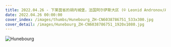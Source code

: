 ```yaml
---
title: 2022.04.26 - 下莱茵省的胡内城堡，法国阿尔萨斯大区 (© Leonid Andronov/Alamy)
date: 2022.04.26 00:00:00
cover_index: /images/thumbs/Hunebourg_ZH-CN6038786751_533x300.jpg
cover_detail: /images/Hunebourg_ZH-CN6038786751_1920x1080.jpg
---
```


![Hunebourg](/images/Hunebourg_ZH-CN6038786751_1920x1080.jpg)
